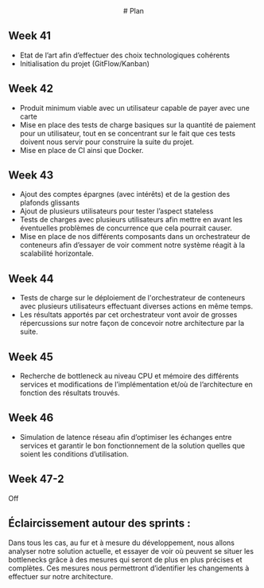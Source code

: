 <center>
# Plan
</center>

## Week 41

- Etat de l’art afin d’effectuer des choix technologiques cohérents
- Initialisation du projet (GitFlow/Kanban)

## Week 42

- Produit minimum viable avec un utilisateur capable de payer avec une carte
- Mise en place des tests de charge basiques sur la quantité de paiement pour un utilisateur, tout en se concentrant sur le fait que ces tests doivent nous servir pour construire la suite du projet.
- Mise en place de CI ainsi que Docker.

## Week 43
- Ajout des comptes épargnes (avec intérêts) et de la gestion des plafonds glissants
- Ajout de plusieurs utilisateurs pour tester l’aspect stateless
- Tests de charges avec plusieurs utilisateurs afin mettre en avant les éventuelles problèmes de concurrence que cela pourrait causer. 
- Mise en place de nos différents composants dans un orchestrateur de conteneurs afin d’essayer de voir comment notre système réagit à la scalabilité horizontale. 

## Week 44
- Tests de charge sur le déploiement de l'orchestrateur de conteneurs avec plusieurs utilisateurs effectuant diverses actions en même temps.
- Les résultats apportés par cet orchestrateur vont avoir de grosses répercussions sur notre façon de concevoir notre architecture par la suite.

## Week 45
- Recherche de bottleneck au niveau CPU et mémoire des différents services et modifications de l’implémentation et/où de l’architecture en fonction des résultats trouvés.

<div style="page-break-after: always;"></div>


## Week 46
- Simulation de latence réseau afin d’optimiser les échanges entre services et garantir le bon fonctionnement de la solution quelles que soient les conditions d’utilisation.

## Week 47-2
Off

## Éclaircissement autour des sprints :
Dans tous les cas, au fur et à mesure du développement, nous allons analyser notre solution actuelle, et essayer de voir où peuvent se situer les bottlenecks grâce à des mesures qui seront de plus en plus précises et complètes. Ces mesures nous permettront d’identifier les changements à effectuer sur notre architecture. 
